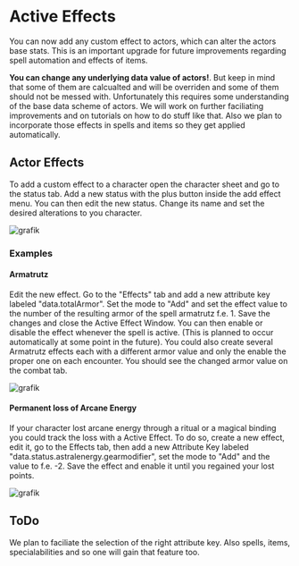 # Active Effects
 You can now add any custom effect to actors, which can alter the actors base stats. This is an important upgrade for future improvements regarding spell automation and effects of items. 
 
**You can change any underlying data value of actors!**. But keep in mind that some of them are calcualted and will be overriden and some of them should not be messed with.
Unfortunately this requires some understanding of the base data scheme of actors. We will work on further faciliating improvements and on tutorials on how to do stuff like that. 
Also we plan to incorporate those effects in spells and items so they get applied automatically.


## Actor Effects
To add a custom effect to a character open the character sheet and go to the status tab. Add a new status with the plus button inside the add effect menu.
You can then edit the new status. Change its name and set the desired alterations to you character.

![grafik](https://user-images.githubusercontent.com/44941845/112887103-0d442100-90d3-11eb-8ee5-aa056fcbe8e7.png)

### Examples
#### Armatrutz
Edit the new effect. Go to the "Effects" tab and add a new attribute key labeled "data.totalArmor". Set the mode to "Add" and set the effect value to the number of the resulting armor of the spell armatrutz f.e. 1.
Save the changes and close the Active Effect Window. You can then enable or disable the effect whenever the spell is active. (This is planned to occur automatically at some point in the future).
You could also create several Armatrutz effects each with a different armor value and only the enable the proper one on each encounter. You should see the changed armor value on the combat tab.

![grafik](https://user-images.githubusercontent.com/44941845/112887203-264cd200-90d3-11eb-8acd-901577120573.png)



#### Permanent loss of Arcane Energy
If your character lost arcane energy through a ritual or a magical binding you could track the loss with a Active Effect. To do so, create a new effect, edit it, go to the Effects tab, then add a new Attribute Key labeled "data.status.astralenergy.gearmodifier", set the mode to "Add" and the value to f.e. -2.
Save the effect and enable it until you regained your lost points.

![grafik](https://user-images.githubusercontent.com/44941845/112887282-441a3700-90d3-11eb-8d86-58271d4275eb.png)


## ToDo
We plan to faciliate the selection of the right attribute key. Also spells, items, specialabilities and so one will gain that feature too.
